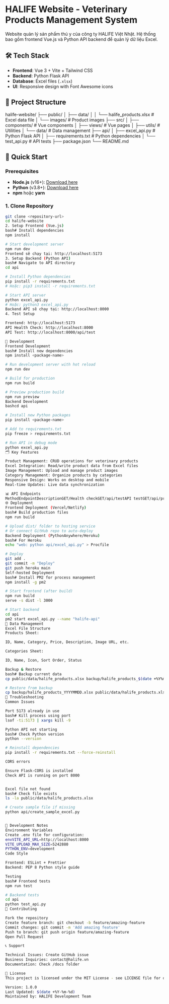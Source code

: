 # HALIFE Website - Veterinary Products Management System

Website quản lý sản phẩm thú y của công ty HALIFE Việt Nhật. Hệ thống bao gồm frontend Vue.js và Python API backend để quản lý dữ liệu Excel.

## 🛠 Tech Stack

- **Frontend**: Vue 3 + Vite + Tailwind CSS
- **Backend**: Python Flask API
- **Database**: Excel files (`.xlsx`)
- **UI**: Responsive design with Font Awesome icons

## 📁 Project Structure
halife-website/
├── public/
│   ├── data/
│   │   └── halife_products.xlsx    # Excel data file
│   └── images/                     # Product images
├── src/
│   ├── components/                 # Vue components
│   ├── views/                      # Vue pages
│   ├── utils/                      # Utilities
│   └── data/                       # Data management
├── api/
│   ├── excel_api.py               # Python Flask API
│   ├── requirements.txt           # Python dependencies
│   └── test_api.py               # API tests
├── package.json
└── README.md

## 🚀 Quick Start

### Prerequisites

- **Node.js** (v16+): [Download here](https://nodejs.org/)
- **Python** (v3.8+): [Download here](https://python.org/)
- **npm** hoặc **yarn**

### 1. Clone Repository

```bash
git clone <repository-url>
cd halife-website
2. Setup Frontend (Vue.js)
bash# Install dependencies
npm install

# Start development server
npm run dev
Frontend sẽ chạy tại: http://localhost:5173
3. Setup Backend (Python API)
bash# Navigate to API directory
cd api

# Install Python dependencies
pip install -r requirements.txt
# Hoặc: pip3 install -r requirements.txt

# Start API server
python excel_api.py
# Hoặc: python3 excel_api.py
Backend API sẽ chạy tại: http://localhost:8000
4. Test Setup

Frontend: http://localhost:5173
API Health Check: http://localhost:8000
API Test: http://localhost:8000/api/test

🔧 Development
Frontend Development
bash# Install new dependencies
npm install <package-name>

# Run development server with hot reload
npm run dev

# Build for production
npm run build

# Preview production build
npm run preview
Backend Development
bashcd api

# Install new Python packages
pip install <package-name>

# Add to requirements.txt
pip freeze > requirements.txt

# Run API in debug mode
python excel_api.py
🗂 Key Features

Product Management: CRUD operations for veterinary products
Excel Integration: Read/write product data from Excel files
Image Management: Upload and manage product images
Category Management: Organize products by categories
Responsive Design: Works on desktop and mobile
Real-time Updates: Live data synchronization

📊 API Endpoints
MethodEndpointDescriptionGET/Health checkGET/api/testAPI testGET/api/productsGet all productsPOST/api/productsCreate new productPUT/api/products/<id>Update productDELETE/api/products/<id>Delete productGET/api/categoriesGet all categoriesPOST/api/reloadReload data from Excel
🌐 Deployment
Frontend Deployment (Vercel/Netlify)
bash# Build production files
npm run build

# Upload dist/ folder to hosting service
# Or connect GitHub repo to auto-deploy
Backend Deployment (PythonAnywhere/Heroku)
bash# For Heroku
echo "web: python api/excel_api.py" > Procfile

# Deploy
git add .
git commit -m "Deploy"
git push heroku main
Self-hosted Deployment
bash# Install PM2 for process management
npm install -g pm2

# Start frontend (after build)
npm run build
serve -s dist -l 3000

# Start backend
cd api
pm2 start excel_api.py --name "halife-api"
🔄 Data Management
Excel File Structure
Products Sheet:

ID, Name, Category, Price, Description, Image URL, etc.

Categories Sheet:

ID, Name, Icon, Sort Order, Status

Backup & Restore
bash# Backup current data
cp public/data/halife_products.xlsx backup/halife_products_$(date +%Y%m%d).xlsx

# Restore from backup
cp backup/halife_products_YYYYMMDD.xlsx public/data/halife_products.xlsx
🐛 Troubleshooting
Common Issues

Port 5173 already in use
bash# Kill process using port
lsof -ti:5173 | xargs kill -9

Python API not starting
bash# Check Python version
python --version

# Reinstall dependencies
pip install -r requirements.txt --force-reinstall

CORS errors

Ensure Flask-CORS is installed
Check API is running on port 8000


Excel file not found
bash# Check file exists
ls -la public/data/halife_products.xlsx

# Create sample file if missing
python api/create_sample_excel.py


📝 Development Notes
Environment Variables
Create .env file for configuration:
envVITE_API_URL=http://localhost:8000
VITE_UPLOAD_MAX_SIZE=5242880
PYTHON_ENV=development
Code Style

Frontend: ESLint + Prettier
Backend: PEP 8 Python style guide

Testing
bash# Frontend tests
npm run test

# Backend tests
cd api
python test_api.py
🤝 Contributing

Fork the repository
Create feature branch: git checkout -b feature/amazing-feature
Commit changes: git commit -m 'Add amazing feature'
Push to branch: git push origin feature/amazing-feature
Open Pull Request

📞 Support

Technical Issues: Create GitHub issue
Business Inquiries: contact@halife.vn
Documentation: Check /docs folder

📄 License
This project is licensed under the MIT License - see LICENSE file for details.

Version: 1.0.0
Last Updated: $(date +%Y-%m-%d)
Maintained by: HALIFE Development Team